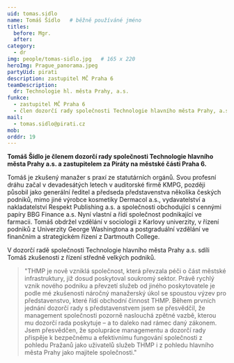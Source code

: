 ```yaml
---
uid: tomas.sidlo
name: Tomáš Šídlo  	# běžně používáné jméno
titles:
  before: Mgr.
  after: 
category:
  - dr
img: people/tomas-sidlo.jpg   # 165 x 220
heroImg: Prague_panorama.jpeg
partyUid: pirati
description: zastupitel MČ Praha 6
teamDescription:
  dr: Technologie hl. města Prahy, a.s.
funkce:
  - zastupitel MČ Praha 6
  - člen dozorčí rady společnosti Technologie hlavního města Prahy, a.s.
mail: 
  - tomas.sidlo@pirati.cz
mob:
orddr: 19  
---
```


**Tomáš Šídlo je členem dozorčí rady společnosti Technologie hlavního města Prahy a.s. a zastupitelem za Piráty na městské části Praha 6.**

Tomáš je zkušený manažer s praxí ze statutárních orgánů. Svou profesní dráhu začal v devadesátých letech v auditorské firmě KMPG, později působil jako generální ředitel a předseda představenstva několika českých podniků, mimo jiné výrobce kosmetiky Dermacol a.s., vydavatelství a nakladatelství Respekt Publishing a.s. a společnosti obchodující s cennými papíry BBG Finance a.s. Nyní vlastní a řídí společnost podnikající ve farmacii. Tomáš obdržel vzdělání v sociologii z Karlovy univerzity, v řízení podniků z Univerzity George Washingtona a postgraduální vzdělání ve finančním a strategickém řízení z Dartmouth College.

V dozorčí radě společnosti Technologie hlavního města Prahy a.s. sdíli Tomáš zkušenosti z řízení středně velkých podniků. 

>"THMP je nově vzniklá společnost, která převzala péči o část městské infrastruktury, již dosud poskytoval soukromý sektor. Právě rychlý vznik nového podniku a převzetí služeb od jiného poskytovatele je podle mé zkušenosti náročný manažerský úkol se spoustou výzev pro představenstvo, které řídí obchodní činnost THMP. Během prvních jednání dozorčí rady s představenstvem jsem se přesvědčil, že management společnosti pozorně naslouchá zpětné vazbě, kterou mu dozorčí rada poskytuje – a to daleko nad rámec daný zákonem. Jsem přesvědčen, že spolupráce managementu a dozorčí rady přispěje k bezpečnému a efektivnímu fungování společnosti z pohledu Pražanů jako uživatelů služeb THMP i z pohledu hlavního města Prahy jako majitele společnosti."
